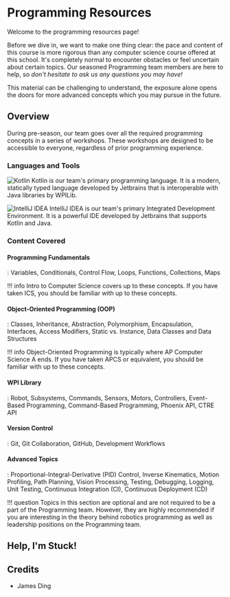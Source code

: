 # Programming Resources

Welcome to the programming resources page!


Before we dive in, we want to make one thing clear: the pace and content of this course is more rigorous than any computer science course offered at this school. It's completely normal to encounter obstacles or feel uncertain about certain topics. Our seasoned Programming team members are here to help, so *don't hesitate to ask us any questions you may have!*

This material can be challenging to understand, the exposure alone opens the doors for more advanced concepts which you may pursue in the future.

## Overview

During pre-season, our team goes over all the required programming concepts in a series of workshops. These workshops are designed to be accessible to everyone, regardless of prior programming experience.

### Languages and Tools
![Kotlin](https://kotlinlang.org/docs/images/kotlin-logo.png)
Kotlin is our team's primary programming language. It is a modern, statically typed language developed by Jetbrains that is interoperable with Java libraries by WPILib.

![IntelliJ IDEA](https://resources.jetbrains.com/storage/products/company/brand/logos/IntelliJ_IDEA.png)
IntelliJ IDEA is our team's primary Integrated Development Environment. It is a powerful IDE developed by Jetbrains that supports Kotlin and Java.

### Content Covered

#### Programming Fundamentals
:   Variables, Conditionals, Control Flow, Loops, Functions, Collections, Maps

!!! info
    Intro to Computer Science covers up to these concepts. If you have taken ICS, you should be familiar with up to these concepts.

#### Object-Oriented Programming (OOP)

:   Classes, Inheritance, Abstraction, Polymorphism, Encapsulation, Interfaces, Access Modifiers, Static vs. Instance, Data Classes and Data Structures

!!! info
    Object-Oriented Programming is typically where AP Computer Science A ends. If you have taken APCS or equivalent, you should be familiar with up to these concepts.

#### WPI Library
:   Robot, Subsystems, Commands, Sensors, Motors, Controllers, Event-Based Programming, Command-Based Programming, Phoenix API, CTRE API

#### Version Control
:   Git, Git Collaboration, GitHub, Development Workflows

#### Advanced Topics
:   Proportional-Integral-Derivative (PID) Control, Inverse Kinematics, Motion Profiling, Path Planning, Vision Processing, Testing, Debugging, Logging, Unit Testing, Continuous Integration (CI), Continuous Deployment (CD)

!!! question
    Topics in this section are optional and are not required to be a part of the Programming team. However, they are highly recommended if you are interesting in the theory behind robotics programming as well as leadership positions on the Programming team.

## Help, I'm Stuck!

## Credits
- James Ding
